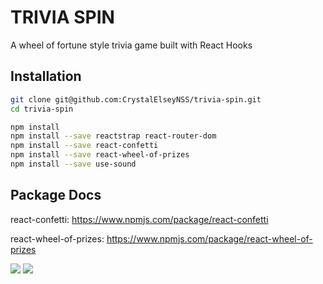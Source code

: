 # TRIVIA SPIN

A wheel of fortune style trivia game built with React Hooks 


## Installation

```bash
git clone git@github.com:CrystalElseyNSS/trivia-spin.git
cd trivia-spin
```

```bash
npm install
npm install --save reactstrap react-router-dom
npm install --save react-confetti
npm install --save react-wheel-of-prizes
npm install --save use-sound
```

## Package Docs

react-confetti: https://www.npmjs.com/package/react-confetti

react-wheel-of-prizes: https://www.npmjs.com/package/react-wheel-of-prizes

![](https://eventfinity-production-assets.s3.amazonaws.com/materials/1149101/original/wheel1.png)
![](https://eventfinity-production-assets.s3.amazonaws.com/materials/1149111/original/wheel2.png)